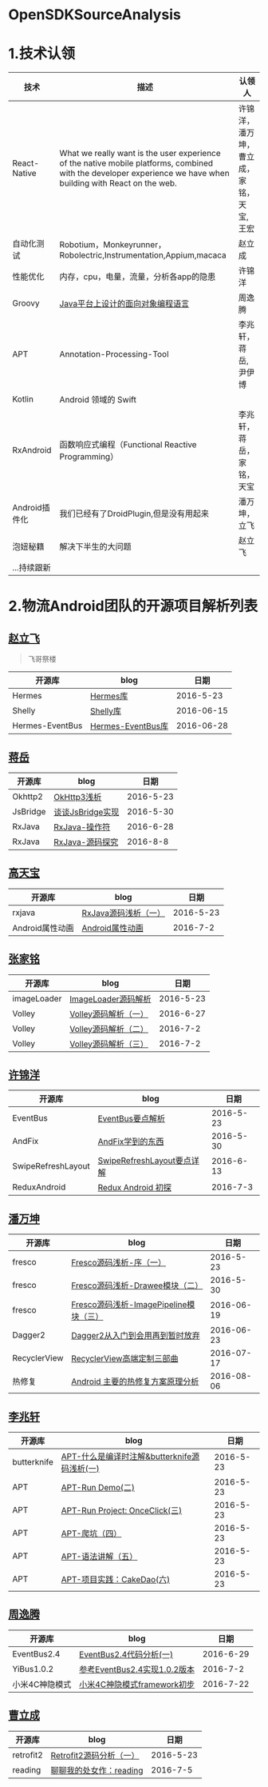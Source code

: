 # OpenSDKSourceAnalysis

# 1.技术认领


| 技术 | 描述 |认领人|
|--------|--------|--------|
|     React-Native  |   What we really want is the user experience of the native mobile platforms, combined with the developer experience we have when building with React on the web.    |许锦洋，潘万坤，曹立成，家铭，天宝,王宏|
|自动化测试|Robotium，Monkeyrunner，Robolectric,Instrumentation,Appium,macaca|赵立成|
|性能优化|内存，cpu，电量，流量，分析各app的隐患|许锦洋|
|Groovy|[Java平台上设计的面向对象编程语言](https://dongchuan.gitbooks.io/gradle-user-guide-/content/overview/why_groovy.html)|周逸腾|
|APT|Annotation-Processing-Tool|李兆轩，蒋岳,尹伊博|
|Kotlin|Android 领域的 Swift||
|RxAndroid|函数响应式编程（Functional Reactive Programming）|李兆轩，蒋岳，家铭，天宝|
|Android插件化|我们已经有了DroidPlugin,但是没有用起来|潘万坤，立飞|
|泡妞秘籍|解决下半生的大问题|赵立飞|
|...持续跟新|||



# 2.物流Android团队的开源项目解析列表

## [赵立飞](https://github.com/Xiaofei-it)

> 飞哥祭楼

| 开源库 | blog |日期|
|--------|--------|--------|
| Hermes   | [Hermes库](https://github.com/Xiaofei-it/Hermes)       |2016-5-23|
|Shelly|[Shelly库](https://github.com/Xiaofei-it/Shelly)|2016-06-15|
|Hermes-EventBus|[Hermes-EventBus库](https://github.com/Xiaofei-it/Hermes-EventBus)|2016-06-28|

## [蒋岳](https://github.com/jiangyue2780)

| 开源库 | blog |日期|
|--------|--------|--------|
| Okhttp2   | [OkHttp3浅析](http://blog.csdn.net/jiangyue2780/article/details/51592724)      |2016-5-23|
|JsBridge|[谈谈JsBridge实现](http://blog.csdn.net/jiangyue2780/article/details/51636240)|2016-5-30|
|RxJava|[RxJava-操作符](http://blog.csdn.net/jiangyue2780/article/details/51775796)|2016-6-28|
|RxJava|[RxJava-源码探究](http://blog.csdn.net/jiangyue2780/article/details/52145591)|2016-8-8|

## [高天宝](https://github.com/wdgtb)

| 开源库 | blog |日期|
|--------|--------|--------|
| rxjava   | [RxJava源码浅析（一）](http://www.jianshu.com/p/6eb83430c890)      |2016-5-23|
| Android属性动画   | [Android属性动画](http://www.jianshu.com/p/20feeb271ed8)      |2016-7-2|


## [张家铭](https://github.com/LonerJimmy)

| 开源库 | blog |日期|
|--------|--------|--------|
| imageLoader   | [ImageLoader源码解析](http://blog.csdn.net/zjm0518/article/details/51596872)      |2016-5-23|
|Volley|[Volley源码解析（一）](http://blog.csdn.net/zjm0518/article/details/51770683)|2016-6-27|
|Volley|[Volley源码解析（二）](http://blog.csdn.net/zjm0518/article/details/51811981)|2016-7-2|
|Volley|[Volley源码解析（三）](http://blog.csdn.net/zjm0518/article/details/51822433)|2016-7-2|


##  [许锦洋](https://github.com/xujinyang)

| 开源库 | blog |日期|
|--------|--------|--------|
| EventBus   | [ EventBus要点解析](http://blog.csdn.net/mobilexu/article/details/51501686)      |2016-5-23|
|AndFix|[AndFix学到的东西](http://xujinyang.github.io/2016/06/05/AndFix%E5%AD%A6%E5%88%B0%E7%9A%84%E4%B8%9C%E8%A5%BF/)|2016-5-30|
|SwipeRefreshLayout|[SwipeRefreshLayout要点详解](http://xujinyang.github.io/2016/06/19/SwipeRefreshLayout%E8%A6%81%E7%82%B9%E8%AF%A6%E8%A7%A3/)|2016-6-13|
|ReduxAndroid|[Redux Android 初探](https://github.com/xujinyang/ReduxAndroid)|2016-7-3|

##  [潘万坤](https://github.com/pandavickey)

| 开源库 | blog |日期|
|--------|--------|--------|
| fresco   | [Fresco源码浅析-序（一）](http://www.jianshu.com/p/1524edee4725 )     |2016-5-23|
| fresco   | [Fresco源码浅析-Drawee模块（二）](http://www.jianshu.com/p/edc36431fede)     |2016-5-30|
| fresco   | [Fresco源码浅析-ImagePipeline模块（三）](http://www.jianshu.com/p/116639f920b6)     |2016-06-19|
|Dagger2|[Dagger2从入门到会用再到暂时放弃](http://www.jianshu.com/p/f55a24908d9a)|2016-06-23|
|RecyclerView|[RecyclerView高端定制三部曲](http://www.jianshu.com/p/5222e54ae214)|2016-07-17|
|热修复 | [Android 主要的热修复方案原理分析](http://www.jianshu.com/p/d10aa991ca76) | 2016-08-06|

## [李兆轩](https://github.com/lizhaoxuan)
| 开源库 | blog |日期|
|--------|--------|--------|
| butterknife   |[APT-什么是编译时注解&butterknife源码浅析(一)](https://github.com/lizhaoxuan/Android-APT-Framework/blob/master/什么是编译时注解/android编译时注解框架-什么是编译时注解.md)   |2016-5-23|
| APT   |[APT-Run Demo(二)](https://github.com/lizhaoxuan/Android-APT-Framework/blob/master/run-demo/android编译时注解框架-run_demo.md)   |2016-5-23|
| APT   |[APT-Run Project: OnceClick(三)](https://github.com/lizhaoxuan/Android-APT-Framework/blob/master/run-project/android编译时注解框架-run_project.md)   |2016-5-23|
| APT   |[APT-爬坑（四）](https://github.com/lizhaoxuan/Android-APT-Framework/blob/master/爬坑/android编译时注解框架-爬坑.md)   |2016-5-23|
| APT   |[APT-语法讲解（五）](https://github.com/lizhaoxuan/Android-APT-Framework/blob/master/语法讲解/android编译时注解框架-语法讲解.md)   |2016-5-23|
| APT   |[APT-项目实践：CakeDao(六)](https://github.com/lizhaoxuan/Android-APT-Framework/blob/master/CakeDao/android编译时注解框架-数据库orm框架cakedao.md)   |2016-5-23|

## [周逸腾](https://github.com/zhouyiteng)
| 开源库 | blog |日期|
|--------|--------|--------|
| EventBus2.4|[EventBus2.4代码分析(一)](https://github.com/zhouyiteng/opensource/blob/master/EventBus2.4%20%E4%BB%A3%E7%A0%81%E5%88%86%E6%9E%90(%E4%B8%80).doc)	|2016-6-29|
| YiBus1.0.2|[参考EventBus2.4实现1.0.2版本](https://github.com/zhouyiteng/YiEventBus)	|2016-7-2|
| 小米4C神隐模式 |[小米4C神隐模式framework初步](https://zhouyiteng.gitbooks.io/-/content/chapter1.html)	|2016-7-22|

## [曹立成](https://github.com/Richard-Cao)
| 开源库 | blog |日期|
|--------|--------|--------|
| retrofit2   |[Retrofit2源码分析（一）](http://richardcao.me/2016/05/29/Retrofit2%E6%BA%90%E7%A0%81%E5%88%86%E6%9E%90%EF%BC%88%E4%B8%80%EF%BC%89/) |2016-5-23|
| reading  |[聊聊我的处女作：reading](http://richardcao.me/2016/07/05/Talk-About-Reading/) |2016-7-5|




